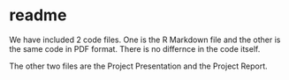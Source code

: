 # readme

We have included 2 code files. One is the R Markdown file and the other is the same code in PDF format. There is no differnce in the code itself. 

The other two files are the Project Presentation and the Project Report. 
